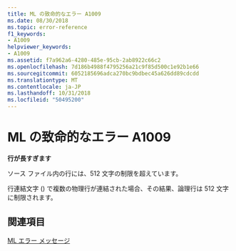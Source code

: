 ```yaml
---
title: ML の致命的なエラー A1009
ms.date: 08/30/2018
ms.topic: error-reference
f1_keywords:
- A1009
helpviewer_keywords:
- A1009
ms.assetid: f7a962a6-4280-485e-95cb-2ab8922c66c2
ms.openlocfilehash: 7d186b4988f4795256a21c9f85d500c1e92b1e66
ms.sourcegitcommit: 6052185696adca270bc9bdbec45a626dd89cdcdd
ms.translationtype: MT
ms.contentlocale: ja-JP
ms.lasthandoff: 10/31/2018
ms.locfileid: "50495200"
---
```

# <a name="ml-fatal-error-a1009"></a>ML の致命的なエラー A1009

**行が長すぎます**

ソース ファイル内の行には、512 文字の制限を超えています。

行連結文字 (\) で複数の物理行が連結された場合、その結果、論理行は 512 文字に制限されます。

## <a name="see-also"></a>関連項目

[ML エラー メッセージ](../../assembler/masm/ml-error-messages.md)<br/>